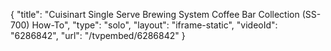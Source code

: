 {
    "title": "Cuisinart Single Serve Brewing System Coffee Bar Collection (SS-700) How-To",
    "type": "solo",
    "layout": "iframe-static",
    "videoId": "6286842",
    "url": "\/tvpembed\/6286842"
}